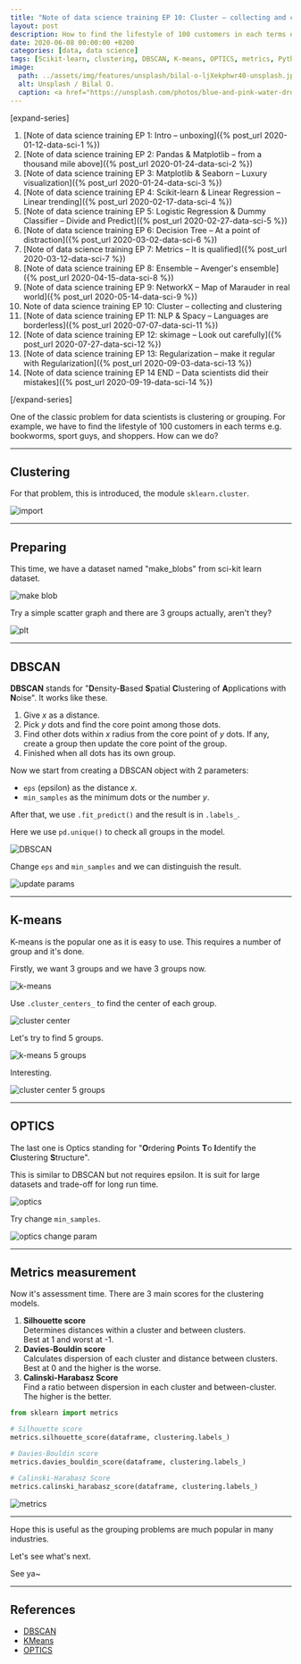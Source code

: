 ```yaml
---
title: "Note of data science training EP 10: Cluster – collecting and clustering"
layout: post
description: How to find the lifestyle of 100 customers in each terms e.g. bookworms, sport guys, and shoppers.
date: 2020-06-08 00:00:00 +0200
categories: [data, data science]
tags: [Scikit-learn, clustering, DBSCAN, K-means, OPTICS, metrics, Python]
image:
  path: ../assets/img/features/unsplash/bilal-o-ljXekphwr40-unsplash.jpg
  alt: Unsplash / Bilal O.
  caption: <a href="https://unsplash.com/photos/blue-and-pink-water-droplets-ljXekphwr40">Unsplash / Bilal O.</a>
---
```


[expand-series]

  1. [Note of data science training EP 1: Intro – unboxing]({% post_url 2020-01-12-data-sci-1 %})
  1. [Note of data science training EP 2: Pandas & Matplotlib – from a thousand mile above]({% post_url 2020-01-24-data-sci-2 %})
  1. [Note of data science training EP 3: Matplotlib & Seaborn – Luxury visualization]({% post_url 2020-01-24-data-sci-3 %})
  1. [Note of data science training EP 4: Scikit-learn & Linear Regression – Linear trending]({% post_url 2020-02-17-data-sci-4 %})
  1. [Note of data science training EP 5: Logistic Regression & Dummy Classifier – Divide and Predict]({% post_url 2020-02-27-data-sci-5 %})
  1. [Note of data science training EP 6: Decision Tree – At a point of distraction]({% post_url 2020-03-02-data-sci-6 %})
  1. [Note of data science training EP 7: Metrics – It is qualified]({% post_url 2020-03-12-data-sci-7 %})
  1. [Note of data science training EP 8: Ensemble – Avenger's ensemble]({% post_url 2020-04-15-data-sci-8 %})
  1. [Note of data science training EP 9: NetworkX – Map of Marauder in real world]({% post_url 2020-05-14-data-sci-9 %})
  1. Note of data science training EP 10: Cluster – collecting and clustering
  1. [Note of data science training EP 11: NLP & Spacy – Languages are borderless]({% post_url 2020-07-07-data-sci-11 %})
  1. [Note of data science training EP 12: skimage – Look out carefully]({% post_url 2020-07-27-data-sci-12 %})
  1. [Note of data science training EP 13: Regularization – make it regular with Regularization]({% post_url 2020-09-03-data-sci-13 %})
  1. [Note of data science training EP 14 END – Data scientists did their mistakes]({% post_url 2020-09-19-data-sci-14 %})

[/expand-series]

One of the classic problem for data scientists is clustering or grouping. For example, we have to find the lifestyle of 100 customers in each terms e.g. bookworms, sport guys, and shoppers. How can we do?

---

## Clustering

For that problem, this is introduced, the module `sklearn.cluster`.

![import](https://bluebirzdotnet.s3.ap-southeast-1.amazonaws.com/note-data-science-eps/ep-10/Screen-Shot-2020-06-06-at-20.49.47.png)

---

## Preparing

This time, we have a dataset named "make_blobs" from sci-kit learn dataset.

![make blob](https://bluebirzdotnet.s3.ap-southeast-1.amazonaws.com/note-data-science-eps/ep-10/Screen-Shot-2020-06-06-at-20.49.31.png)

Try a simple scatter graph and there are 3 groups actually, aren't they?

![plt](https://bluebirzdotnet.s3.ap-southeast-1.amazonaws.com/note-data-science-eps/ep-10/Screen-Shot-2020-06-06-at-20.49.39.png)

---

## DBSCAN

**DBSCAN** stands for "**D**ensity-**B**ased **S**patial **C**lustering of **A**pplications with **N**oise". It works like these.

1. Give _x_ as a distance.
1. Pick _y_ dots and find the core point among those dots.
1. Find other dots within _x_ radius from the core point of _y_ dots. If any, create a group then update the core point of the group.
1. Finished when all dots has its own group.

Now we start from creating a DBSCAN object with 2 parameters:

- `eps` (epsilon) as the distance _x_.
- `min_samples` as the minimum dots or the number _y_.

After that, we use `.fit_predict()` and the result is in `.labels_`.

Here we use `pd.unique()` to check all groups in the model.

![DBSCAN](https://bluebirzdotnet.s3.ap-southeast-1.amazonaws.com/note-data-science-eps/ep-10/Screen-Shot-2020-06-06-at-20.50.06.png)

Change `eps` and `min_samples` and we can distinguish the result.

![update params](https://bluebirzdotnet.s3.ap-southeast-1.amazonaws.com/note-data-science-eps/ep-10/Screen-Shot-2020-06-06-at-21.02.07.png)

---

## K-means

K-means is the popular one as it is easy to use. This requires a number of group and it's done.

Firstly, we want 3 groups and we have 3 groups now.

![k-means](https://bluebirzdotnet.s3.ap-southeast-1.amazonaws.com/note-data-science-eps/ep-10/Screen-Shot-2020-06-06-at-21.02.18.png)

Use `.cluster_centers_` to find the center of each group.

![cluster center](https://bluebirzdotnet.s3.ap-southeast-1.amazonaws.com/note-data-science-eps/ep-10/Screen-Shot-2020-06-06-at-21.02.52.png)

Let's try to find 5 groups.

![k-means 5 groups](https://bluebirzdotnet.s3.ap-southeast-1.amazonaws.com/note-data-science-eps/ep-10/Screen-Shot-2020-06-06-at-21.02.59.png)

Interesting.

![cluster center 5 groups](https://bluebirzdotnet.s3.ap-southeast-1.amazonaws.com/note-data-science-eps/ep-10/Screen-Shot-2020-06-06-at-21.03.07.png)

---

## OPTICS

The last one is Optics standing for "**O**rdering **P**oints **T**o **I**dentify the **C**lustering **S**tructure".

This is similar to DBSCAN but not requires epsilon. It is suit for large datasets and trade-off for long run time.

![optics](https://bluebirzdotnet.s3.ap-southeast-1.amazonaws.com/note-data-science-eps/ep-10/Screen-Shot-2020-06-06-at-21.03.14.png)

Try change `min_samples`.

![optics change param](https://bluebirzdotnet.s3.ap-southeast-1.amazonaws.com/note-data-science-eps/ep-10/Screen-Shot-2020-06-06-at-21.03.22.png)

---

## Metrics measurement

Now it's assessment time. There are 3 main scores for the clustering models.

1. **Silhouette score**  
  Determines distances within a cluster and between clusters.  
  Best at 1 and worst at -1.
1. **Davies-Bouldin score**  
  Calculates dispersion of each cluster and distance between clusters.  
  Best at 0 and the higher is the worse.
1. **Calinski-Harabasz Score**  
  Find a ratio between dispersion in each cluster and between-cluster.  
  The higher is the better.

```py
from sklearn import metrics

# Silhouette score
metrics.silhouette_score(dataframe, clustering.labels_)

# Davies-Bouldin score
metrics.davies_bouldin_score(dataframe, clustering.labels_)

# Calinski-Harabasz Score
metrics.calinski_harabasz_score(dataframe, clustering.labels_)
```

![metrics](https://bluebirzdotnet.s3.ap-southeast-1.amazonaws.com/note-data-science-eps/ep-10/Screen-Shot-2020-06-06-at-21.17.58.png)

---

Hope this is useful as the grouping problems are much popular in many industries.

Let's see what's next.

See ya~

---

## References

- [DBSCAN](https://scikit-learn.org/stable/modules/generated/sklearn.cluster.DBSCAN.html)
- [KMeans](https://scikit-learn.org/stable/modules/generated/sklearn.cluster.KMeans.html)
- [OPTICS](https://scikit-learn.org/stable/modules/generated/sklearn.cluster.OPTICS.html)
